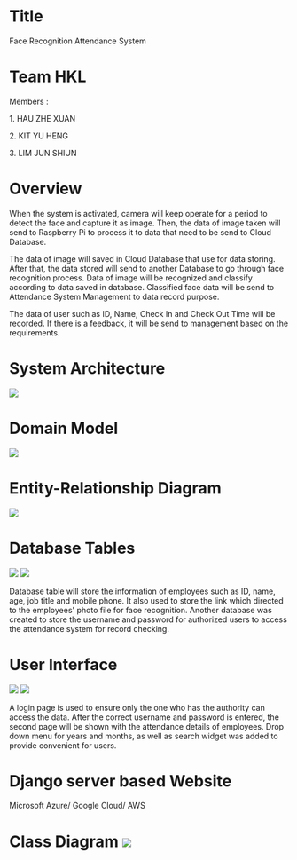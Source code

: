 <!DOCTYPE html>
<html>

<h1>Title</h1>
<body>Face Recognition Attendance System</body>

<h1>Team HKL</h1>
<p>Members : </p>
<p>1. HAU ZHE XUAN</p>
<p>2. KIT YU HENG</p>
<p>3. LIM JUN SHIUN</p>

<h1>Overview</h1>

<p>When the system is activated, camera will keep operate for a period to detect the face and capture it as image. Then, the data of image taken will send to Raspberry Pi to process it to data that need to be send to Cloud Database.</p>
<p>The data of image will saved in Cloud Database that use for data storing. After that, the data stored will send to another Database to go through face recognition process. Data of image will be recognized and classify according to data saved in database. Classified face data will be send to Attendance System Management to data record purpose.</p> 
<p>The data of user such as ID, Name, Check In and Check Out Time will be recorded. If there is a feedback, it will be send to management based on the requirements.</p>

<h1>System Architecture</h1>
<img src="https://user-images.githubusercontent.com/11400016/67187028-ea143d00-f41b-11e9-87c2-511f3ec8c1cf.png" />

<h1>Domain Model</h1>
<img src="https://user-images.githubusercontent.com/11400016/67187139-2778ca80-f41c-11e9-9e0d-8ac02b5dc316.png" />

<h1>Entity-Relationship Diagram</h1>
<img src="https://user-images.githubusercontent.com/11400016/67187172-3b243100-f41c-11e9-8e39-abd7306cb451.png" />

<h1>Database Tables</h1>
<img src="https://user-images.githubusercontent.com/55488934/67191918-20a28580-f425-11e9-8311-b764b9709a29.jpg" />
<img src="https://user-images.githubusercontent.com/55488934/67191919-20a28580-f425-11e9-9e5a-5b3f7a45aad8.jpg" />
<p>Database table will store the information of employees such as ID, name, age, job title and mobile phone. It also used to store the link which directed to the employees' photo file for face recognition. Another database was created to store the username and password for authorized users to access the attendance system for record checking.

<h1>User Interface</h1>
<img src="https://user-images.githubusercontent.com/11400016/67182458-d82d9c80-f411-11e9-9499-4dcc380e1d7e.jpg" />
<img src="https://user-images.githubusercontent.com/11400016/67181897-76206780-f410-11e9-87a8-4c0f67f64bbf.jpg" />
<p>A login page is used to ensure only the one who has the authority can access the data. After the correct username and password is entered, the second page will be shown with the attendance details of employees. Drop down menu for years and months, as well as search widget was added to provide convenient for users.</p>

<h1>Django server based Website</h1>
<p>Microsoft Azure/ Google Cloud/ AWS </p>

<h1>Class Diagram</hi>
<img src="https://user-images.githubusercontent.com/11400016/69170362-eec03400-0b34-11ea-9c4d-0a9aa00d3b3b.png" />
